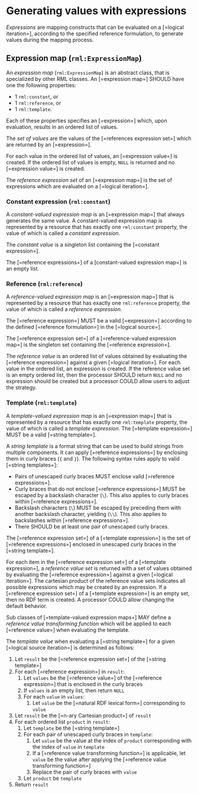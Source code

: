 # Generating values with expressions

<dfn>Expressions</dfn> are mapping constructs that can be evaluated on a [=logical iteration=], according to the specified reference formulation, to generate values during the mapping process.

## Expression map (`rml:ExpressionMap`)

An <dfn>expression map</dfn> (`rml:ExpressionMap`) is an abstract class, that is specialized by other RML classes. An [=expression map=] SHOULD have one the following properties:
* 1 `rml:constant`, or
* 1 `rml:reference`, or
* 1 `rml:template`.

Each of these properties specifies an [=expression=] which, upon evaluation, results in an ordered list of values.

The <dfn>set of values</dfn> are the values of the [=references expression set=] which are returned by an [=expression=].

For each value in the ordered list of values, an [=expression value=] is created. If the ordered list of values is empty, `NULL` is returned and no [=expression value=] is created.

The <dfn>reference expression set</dfn> of an [=expression map=] is the set of expressions which are evaluated on a [=logical iteration=].

### Constant expression (`rml:constant`)

A <dfn>constant-valued expression map</dfn> is an [=expression map=] that always generates the same value. A constant-valued expression map is represented by a resource that has exactly one `rml:constant` property, the value of which is called a <dfn>constant expression</dfn>.

The <dfn>constant value</dfn> is a singleton list containing the [=constant expression=].

The [=reference expressions=] of a [constant-valued expression map=] is an empty list.

### Reference (`rml:reference`)
A <dfn>reference-valued expression map</dfn> is an [=expression map=] that is represented by a resource that has exactly one `rml:reference` property, the value of which is called a <dfn>reference expression</dfn>.

The [=reference expression=] MUST be a valid [=expression=] according to the defined [=reference formulation=] in the [=logical source=].

The [=reference expression set=] of a [=reference-valued expression map=] is the singleton set containing the [=reference expression=].

The <dfn>reference value</dfn> is an ordered list of values obtained by evaluating the [=reference expression=] against a given [=logical iteration=].
For each value in the ordered list, an expression is created. 
If the reference value set is an empty ordered list, then the processor SHOULD return `NULL` and no expression should be created but a processor COULD allow users to adjust the strategy.

### Template (`rml:template`)
A <dfn>template-valued expression map</dfn> is an [=expression map=] that is represented by a resource that has exactly one `rml:template` property, the value of which is called a <dfn>template expression</dfn>. The [=template expression=] MUST be a valid [=string template=].

A <dfn>string template</dfn> is a format string that can be used to build strings from multiple components. It can apply [=reference expressions=] by enclosing them in curly braces (`{` and `}`). The following syntax rules apply to valid [=string templates=]:

* Pairs of unescaped curly braces MUST enclose valid [=reference expressions=].
* Curly braces that do not enclose [=reference expressions=] MUST be escaped by a backslash character (`\`). This also applies to curly braces within [=reference expressions=].
* Backslash characters (`\`) MUST be escaped by preceding them with another backslash character, yielding (`\\`). This also applies to backslashes within [=reference expressions=].
* There SHOULD be at least one pair of unescaped curly braces.

The [=reference expression set=] of a [=template expression=] is the set of [=reference expressions=] enclosed in unescaped curly braces in the [=string template=].

For each item in the [=reference expression set=] of a [=template expression=], a <dfn>reference value set</dfn> is returned with a set of values obtained by evaluating the [=reference expression=] against a given [=logical iteration=]. 
The cartesian product of the reference value sets indicates all possible expressions which may be created by an expression.
If a [=reference expression set=] of a [=template expression=] is an empty set, then no RDF term is created. A processor COULD allow changing the default behavior.

Sub classes of [=template-valued expression maps=] MAY define a <dfn>reference value transforming function</dfn> which will be applied to each [=reference value=] when evaluating the template.

The <dfn>template value</dfn> when evaluating a [=string template=] for a given [=logical source iteration=] is determined as follows:
1. Let `result` be the [=reference expression set=] of the [=string template=]
2. For each [=reference expression=] in `result`:
    1. Let `values` be the [=reference value=] of the [=reference expression=] that is enclosed in the curly braces
    2. If `values` is an empty list, then return `NULL`
    3. For each `value` in `values`:
        1. Let `value` be the [=natural RDF lexical form=] corresponding to `value`
3. Let `result` be the [=n-ary Cartesian product=] of `result`
4. For each ordered list `product` in `result`:
    1. Let `template` be the [=string template=]
    2. For each pair of unescaped curly braces in `template`:
        1. Let `value` be the value at the index of `product` corresponding with the index of `value` in `template`
        2. If a [=reference value transforming function=] is applicable, let `value` be the value after applying the [=reference value transforming function=]
        3. Replace the pair of curly braces with `value`
    3. Let `product` be `template`
5. Return `result`
